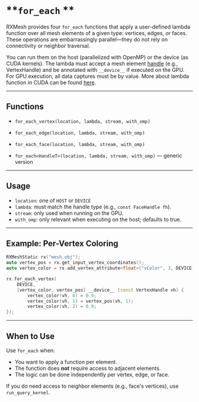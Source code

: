 # **`for_each` **

RXMesh provides four `for_each` functions that apply a user-defined lambda function over all mesh elements of a given type: vertices, edges, or faces. These operations are embarrassingly parallel—they do not rely on connectivity or neighbor traversal.

You can run them on the host (parallelized with OpenMP) or the device (as CUDA kernels). The lambda must accept a mesh element [handle](handles.md) (e.g., VertexHandle) and be annotated with `__device__` if executed on the GPU. For GPU execution, all data captures must be by value. More about lambda function in CUDA can be found [here](https://docs.nvidia.com/cuda/cuda-c-programming-guide/index.html#extended-lambda).

---
## **Functions**
- `for_each_vertex(location, lambda, stream, with_omp)`

- `for_each_edge(location, lambda, stream, with_omp)`

- `for_each_face(location, lambda, stream, with_omp)`

- `for_each<HandleT>(location, lambda, stream, with_omp)` — generic version

---

## **Usage**

- `location`: one of `HOST` or `DEVICE`
- `lambda`: must match the handle type (e.g., `const FaceHandle fh`).
- `stream`: only used when running on the GPU.
- `with_omp`: only relevant when executing on the host; defaults to true.

---
## **Example: Per-Vertex Coloring**
```c++
RXMeshStatic rx("mesh.obj");
auto vertex_pos = rx.get_input_vertex_coordinates();
auto vertex_color = rx.add_vertex_attribute<float>("vColor", 3, DEVICE);

rx.for_each_vertex(
    DEVICE,
    [vertex_color, vertex_pos] __device__ (const VertexHandle vh) {
        vertex_color(vh, 0) = 0.9;
        vertex_color(vh, 1) = vertex_pos(vh, 1);
        vertex_color(vh, 2) = 0.9;
});
```

---
## **When to Use**

Use `for_each` when:

- You want to apply a function per element.
- The function does **not** require access to adjacent elements.
- The logic can be done independently per vertex, edge, or face.

If you do need access to neighbor elements (e.g., face's vertices), use `run_query_kernel`.